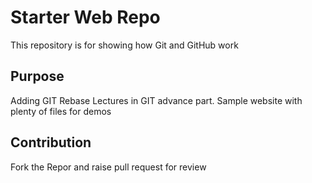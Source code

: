 # Starter Web Repo

This repository is for showing how Git and GitHub work

## Purpose
Adding GIT Rebase Lectures in GIT advance part.
Sample website with plenty of files for demos

## Contribution 
Fork the Repor and raise pull request for review